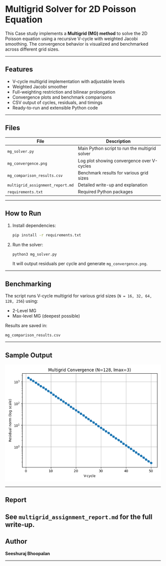 # Multigrid Solver for 2D Poisson Equation

This Case study implements a **Multigrid (MG) method** to solve the 2D Poisson equation using a recursive V-cycle with weighted Jacobi smoothing. The convergence behavior is visualized and benchmarked across different grid sizes.

---

## Features

- V-cycle multigrid implementation with adjustable levels
- Weighted Jacobi smoother
- Full-weighting restriction and bilinear prolongation
- Convergence plots and benchmark comparisons
- CSV output of cycles, residuals, and timings
- Ready-to-run and extensible Python code

---

## Files

| File | Description |
|------|-------------|
| `mg_solver.py` | Main Python script to run the multigrid solver |
| `mg_convergence.png` | Log plot showing convergence over V-cycles |
| `mg_comparison_results.csv` | Benchmark results for various grid sizes |
| `multigrid_assignment_report.md` | Detailed write-up and explanation |
| `requirements.txt` | Required Python packages |

---

##  How to Run

1. Install dependencies:
   ```bash
   pip install -r requirements.txt
   ```

2. Run the solver:
   ```bash
   python3 mg_solver.py
   ```

   It will output residuals per cycle and generate `mg_convergence.png`.

---

## Benchmarking

The script runs V-cycle multigrid for various grid sizes (`N = 16, 32, 64, 128, 256`) using:
- 2-Level MG
- Max-level MG (deepest possible)

Results are saved in:
```
mg_comparison_results.csv
```

---

## Sample Output

![Convergence Plot](mg_convergence.png)

---

## Report

See `multigrid_assignment_report.md` for the full write-up.
---

## Author

**Seeshuraj Bhoopalan**

---
